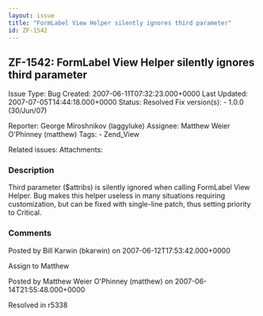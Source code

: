 ```yaml
---
layout: issue
title: "FormLabel View Helper silently ignores third parameter"
id: ZF-1542
---
```


ZF-1542: FormLabel View Helper silently ignores third parameter
---------------------------------------------------------------

 Issue Type: Bug Created: 2007-06-11T07:32:23.000+0000 Last Updated: 2007-07-05T14:44:18.000+0000 Status: Resolved Fix version(s): - 1.0.0 (30/Jun/07)
 
 Reporter:  George Miroshnikov (laggyluke)  Assignee:  Matthew Weier O'Phinney (matthew)  Tags: - Zend\_View
 
 Related issues: 
 Attachments: 
### Description

Third parameter ($attribs) is silently ignored when calling FormLabel View Helper. Bug makes this helper useless in many situations requiring customization, but can be fixed with single-line patch, thus setting priority to Critical.

 

 

### Comments

Posted by Bill Karwin (bkarwin) on 2007-06-12T17:53:42.000+0000

Assign to Matthew

 

 

Posted by Matthew Weier O'Phinney (matthew) on 2007-06-14T21:55:48.000+0000

Resolved in r5338

 

 